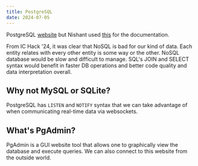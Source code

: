 ```yaml
---
title: PostgreSQL
date: 2024-07-05
---
```

PostgreSQL [website](https://www.postgresql.org/) but Nishant used [this](https://chatgpt.com) for the documentation.

From IC Hack '24, it was clear that NoSQL is bad for our kind of data. Each entity relates with every other entity is some way or the other. NoSQL database would be slow and difficult to manage. SQL's JOIN and SELECT syntax would benefit in faster DB operations and better code quality and data interpretation overall. 

## Why not MySQL or SQLite?

PostgreSQL has `LISTEN` and `NOTIFY` syntax that we can take advantage of when communicating real-time data via websockets.

## What's PgAdmin?

PgAdmin is a GUI website tool that allows one to graphically view the database and execute queries. We can also connect to this website from the outside world. 